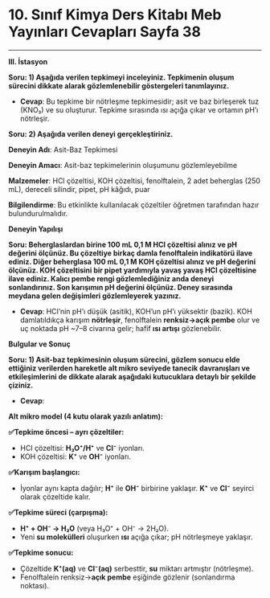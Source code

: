# 10. Sınıf Kimya Ders Kitabı Meb Yayınları Cevapları Sayfa 38

---

**III. İstasyon**

**Soru: 1) Aşağıda verilen tepkimeyi inceleyiniz. Tepkimenin oluşum sürecini dikkate alarak gözlemlenebilir göstergeleri tanımlayınız.**

-   **Cevap**: Bu tepkime bir nötrleşme tepkimesidir; asit ve baz birleşerek tuz (KNO₃) ve su oluşturur. Tepkime sırasında ısı açığa çıkar ve ortamın pH’ı nötrleşir.

**Soru: 2) Aşağıda verilen deneyi gerçekleştiriniz.**

**Deneyin Adı**: Asit-Baz Tepkimesi

**Deneyin Amacı**: Asit-baz tepkimelerinin oluşumunu gözlemleyebilme

**Malzemeler**: HCl çözeltisi, KOH çözeltisi, fenolftalein, 2 adet beherglas (250 mL), dereceli silindir, pipet, pH kâğıdı, puar

**Bilgilendirme**: Bu etkinlikte kullanılacak çözeltiler öğretmen tarafından hazır bulundurulmalıdır.

**Deneyin Yapılışı**

**Soru: Beherglaslardan birine 100 mL 0,1 M HCl çözeltisi alınız ve pH değerini ölçünüz. Bu çözeltiye birkaç damla fenolftalein indikatörü ilave ediniz. Diğer beherglasa 100 mL 0,1 M KOH çözeltisi alınız ve pH değerini ölçünüz. KOH çözeltisini bir pipet yardımıyla yavaş yavaş HCI çözeltisine ilave ediniz. Kalıcı pembe rengi gözlemlediğiniz anda deneyi sonlandırınız. Son karışımın pH değerini ölçünüz. Deney sırasında meydana gelen değişimleri gözlemleyerek yazınız.**

-   **Cevap**: HCI’nin pH’ı düşük (asitik), KOH’un pH’ı yüksektir (bazik). KOH damlatıldıkça karışım **nötrleşir**, fenolftalein **renksiz→açık pembe** olur ve uç noktada pH ~7–8 civarına gelir; hafif **ısı artışı** gözlenebilir.

**Bulgular ve Sonuç**

**Soru: 1) Asit-baz tepkimesinin oluşum sürecini, gözlem sonucu elde ettiğiniz verilerden hareketle alt mikro seviyede tanecik davranışları ve etkileşimlerini de dikkate alarak aşağıdaki kutucuklara detaylı bir şekilde çiziniz.**

-   **Cevap**:

**Alt mikro model (4 kutu olarak yazılı anlatım):**

**✅Tepkime öncesi – ayrı çözeltiler:**

-   HCI çözeltisi: **H₃O⁺/H⁺** ve **Cl⁻** iyonları.
-   KOH çözeltisi: **K⁺** ve **OH⁻** iyonları.

**✅Karışım başlangıcı:**

-   İyonlar aynı kapta dağılır; **H⁺** ile **OH⁻** birbirine yaklaşır. **K⁺** ve **Cl⁻** seyirci olarak çözeltide kalır.

**✅Tepkime süreci (çarpışma):**

-   **H⁺ + OH⁻ → H₂O** (veya H₃O⁺ + OH⁻ → 2H₂O).
-   Yeni **su molekülleri** oluşurken **ısı** açığa çıkar; pH nötrleşmeye yaklaşır.

**✅Tepkime sonucu:**

-   Çözeltide **K⁺(aq)** ve **Cl⁻(aq)** serbesttir, **su** miktarı artmıştır (nötrleşme).
-   Fenolftalein renksiz→**açık pembe** eşiğinde gözlenir (sonlandırma noktası).